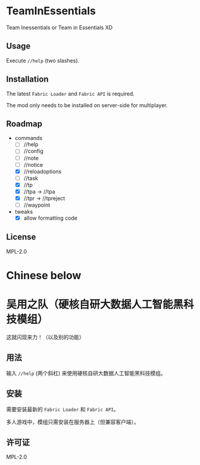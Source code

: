 # TeamInEssentials

Team Inessentials or Team in Essentials XD

## Usage

Execute `//help` (two slashes).

## Installation

The latest `Fabric Loader` and `Fabric API` is required.

The mod only needs to be installed on server-side for multiplayer.

## Roadmap

- commands
  - [ ] //help
  - [ ] //config
  - [ ] //note
  - [ ] //notice
  - [x] //reloadoptions
  - [ ] //task
  - [x] //tp
  - [x] //tpa -> //tpa
  - [x] //tpr -> //tpreject
  - [ ] //waypoint
- tweaks
  - [x] allow formatting code

## License

MPL-2.0

# Chinese below

# 吴用之队（硬核自研大数据人工智能黑科技模组）

这就闪现来力！（以及别的功能）

## 用法

输入 `//help` (两个斜杠) 来使用硬核自研大数据人工智能黑科技模组。

## 安装

需要安装最新的 `Fabric Loader` 和 `Fabric API`。

多人游戏中，模组只需安装在服务器上（但兼容客户端）。

## 许可证

MPL-2.0
